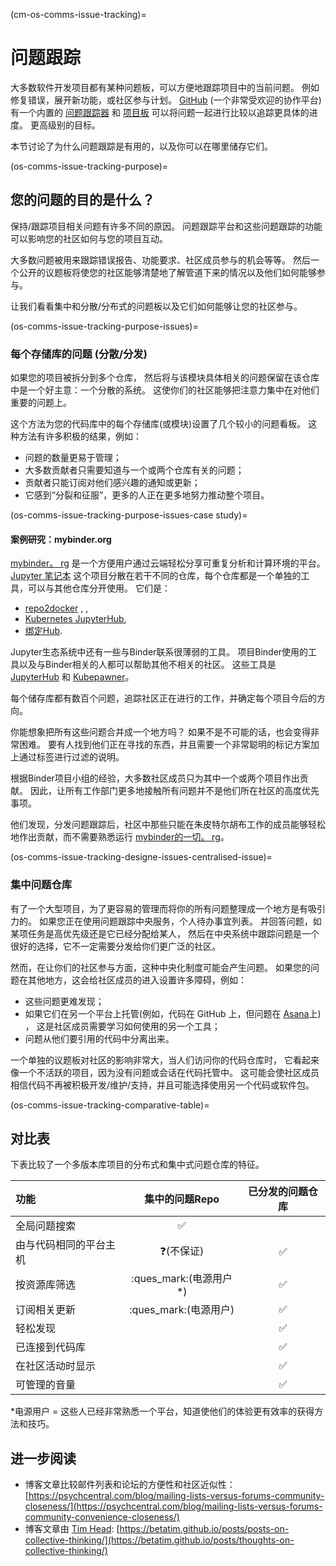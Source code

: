 (cm-os-comms-issue-tracking)=
# 问题跟踪

大多数软件开发项目都有某种问题板，可以方便地跟踪项目中的当前问题。 例如修复错误，展开新功能，或社区参与计划。 [GitHub](https://github.com) (一个非常受欢迎的协作平台) 有一个内置的 [问题跟踪器](https://guides.github.com/features/issues/) 和 [项目板](https://help.github.com/en/github/managing-your-work-on-github/about-project-boards) 可以将问题一起进行比较以追踪更具体的进度。 更高级别的目标。

本节讨论了为什么问题跟踪是有用的，以及你可以在哪里储存它们。

(os-comms-issue-tracking-purpose)=
## 您的问题的目的是什么？

保持/跟踪项目相关问题有许多不同的原因。 问题跟踪平台和这些问题跟踪的功能可以影响您的社区如何与您的项目互动。

大多数问题被用来跟踪错误报告、功能要求、社区成员参与的机会等等。 然后一个公开的议题板将使您的社区能够清楚地了解管道下来的情况以及他们如何能够参与。

让我们看看集中和分散/分布式的问题板以及它们如何能够让您的社区参与。

(os-comms-issue-tracking-purpose-issues)=
### 每个存储库的问题 (分散/分发)

如果您的项目被拆分到多个仓库， 然后将与该模块具体相关的问题保留在该仓库中是一个好主意：一个分散的系统。 这使你们的社区能够把注意力集中在对他们重要的问题上。

这个方法为您的代码库中的每个存储库(或模块)设置了几个较小的问题看板。 这种方法有许多积极的结果，例如：

- 问题的数量更易于管理；
- 大多数贡献者只需要知道与一个或两个仓库有关的问题；
- 贡献者只能订阅对他们感兴趣的通知或更新；
- 它感到“分裂和征服”，更多的人正在更多地努力推动整个项目。

(os-comms-issue-tracking-purpose-issues-case study)=
#### 案例研究：mybinder.org

[mybinder。 rg](https://mybinder.org) 是一个方便用户通过云端轻松分享可重复分析和计算环境的平台。 [Jupyter 笔记本](https://jupyter-notebook.readthedocs.io/en/stable/) 这个项目分散在若干不同的仓库，每个仓库都是一个单独的工具，可以与其他仓库分开使用。 它们是：

- [repo2docker](https://github.com/jupyter/repo2docker) , ,
- [Kubernetes JupyterHub](https://github.com/jupyterhub/zero-to-jupyterhub-k8s),
- [绑定Hub](https://github.com/jupyterhub/binderhub).

Jupyter生态系统中还有一些与Binder联系很薄弱的工具。 项目Binder使用的工具以及与Binder相关的人都可以帮助其他不相关的社区。 这些工具是 [JupyterHub](https://github.com/jupyterhub/jupyterhub) 和 [Kubepawner](https://github.com/jupyterhub/kubespawner)。

每个储存库都有数百个问题，追踪社区正在进行的工作，并确定每个项目今后的方向。

你能想象把所有这些问题合并成一个地方吗？ 如果不是不可能的话，也会变得非常困难。 要有人找到他们正在寻找的东西，并且需要一个非常聪明的标记方案加上通过标签进行过滤的说明。

根据Binder项目小组的经验，大多数社区成员只为其中一个或两个项目作出贡献。 因此，让所有工作部门更多地接触所有问题并不是他们所在社区的高度优先事项。

他们发现，分发问题跟踪后，社区中那些只能在朱皮特尔胡布工作的成员能够轻松地作出贡献，而不需要熟悉运行 [mybinder的一切。 rg](https://mybinder.org)。

(os-comms-issue-tracking-designe-issues-centralised-issue)=
### 集中问题仓库

有了一个大型项目，为了更容易的管理而将你的所有问题整理成一个地方是有吸引力的。 如果您正在使用问题跟踪中央服务，个人待办事宜列表。 并回答问题，如某项任务是高优先级还是它已经分配给某人， 然后在中央系统中跟踪问题是一个很好的选择，它不一定需要分发给你们更广泛的社区。

然而，在让你们的社区参与方面，这种中央化制度可能会产生问题。 如果您的问题在其他地方，这会给社区成员的进入设置许多障碍，例如：

- 这些问题更难发现；
- 如果它们在另一个平台上托管(例如，代码在 GitHub 上，但问题在 [Asana](https://asana.com/)上) ， 这是社区成员需要学习如何使用的另一个工具；
- 问题从他们要引用的代码中分离出来。

一个单独的议题板对社区的影响非常大，当人们访问你的代码仓库时， 它看起来像一个不活跃的项目，因为没有问题或会话在代码托管中。 这可能会使社区成员相信代码不再被积极开发/维护/支持，并且可能选择使用另一个代码或软件包。

(os-comms-issue-tracking-comparative-table)=
## 对比表

下表比较了一个多版本库项目的分布式和集中式问题仓库的特征。

| 功能          |     集中的问题Repo      | 已分发的问题仓库 |
|:----------- |:------------------:|:--------:|
| 全局问题搜索      |         ✅          |          |
| 由与代码相同的平台主机 |       ❓(不保证)       |    ✅     |
| 按资源库筛选      | :ques_mark:(电源用户*) |    ✅     |
| 订阅相关更新      | :ques_mark:(电源用户)  |    ✅     |
| 轻松发现        |                    |    ✅     |
| 已连接到代码库     |                    |    ✅     |
| 在社区活动时显示    |                    |    ✅     |
| 可管理的音量      |                    |    ✅     |

*电源用户 = 这些人已经非常熟悉一个平台，知道使他们的体验更有效率的获得方法和技巧。

## 进一步阅读

- 博客文章比较邮件列表和论坛的方便性和社区近似性： [https://psychcentral.com/blog/mailing-lists-versus-forums-community-closeness/](https://psychcentral.com/blog/mailing-lists-versus-forums-community-convenience-closeness/)
- 博客文章由 [Tim Head](https://github.com/betatim):  [https://betatim.github.io/posts/posts-on-collective-thinking/](https://betatim.github.io/posts/thoughts-on-collective-thinking/)
